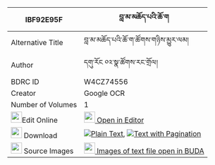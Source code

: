 |IBF92E95F|བླ་མ་མཆོད་པའི་ཆོ་ག 
| --- | --- 
|Alternative Title |བླ་མ་མཆོད་པའི་ཆོ་ག་ཚོགས་གཉིས་མྱུར་ལམ།
|Author| དགུ་རོང ༠༢་སྣ་ཚོགས་རང་གྲོལ།
|BDRC ID | W4CZ74556
|Creator | Google OCR
|Number of Volumes| 1
|<img width="25" src="https://img.icons8.com/color/25/000000/edit-property.png">Edit Online| [<img width="25" src="https://avatars.githubusercontent.com/u/45091458?s=200&v=4"> Open in Editor](http://editor.openpecha.org/IBF92E95F)
|<img width="25" src="https://img.icons8.com/fluent/48/000000/download-2.png"/>  Download | [![](https://img.icons8.com/color/20/000000/txt.png)Plain Text](https://github.com/Openpecha/IBF92E95F/releases/download/v1/lama_chopa_i_choga_plain_IBF92E95F.zip), [![](https://img.icons8.com/color/20/000000/txt.png)Text with Pagination](https://github.com/Openpecha/IBF92E95F/releases/download/v1/lama_chopa_i_choga_pages_IBF92E95F.zip)
|<img width="25" src="https://img.icons8.com/plasticine/100/000000/pictures-folder.png"/>  Source Images | [<img width="25" src="https://library.bdrc.io/icons/BUDA-small.svg"> Images of text file open in BUDA](https://library.bdrc.io/show/bdr:W4CZ74556)